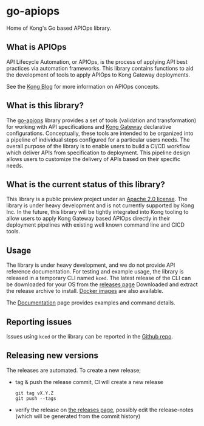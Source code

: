 # go-apiops

Home of Kong's Go based APIOps library.

## What is APIOps

API Lifecycle Automation, or APIOps, is the process of applying API best practices via automation frameworks. This library contains functions to aid the development of tools to apply APIOps to Kong Gateway deployments.

See the [Kong Blog](https://konghq.com/blog/tag/apiops) for more information on APIOps concepts.

## What is this library?

The [go-apiops](https://github.com/Kong/go-apiops) library provides a set of tools (validation and transformation) for working with API specifications and [Kong Gateway](https://docs.konghq.com/gateway/latest/) declarative configurations. Conceptually, these tools are intended to be organized into a pipeline of individual steps configured for a particular users needs. The overall purpose of the library is to enable users to build a CI/CD workflow which deliver APIs from specification to deployment. This pipeline design allows users to customize the delivery of APIs based on their specific needs.

## What is the current status of this library?

This library is a public preview project under an [Apache 2.0 license](LICENSE). The library is under heavy development and is not currently supported by Kong Inc. In the future, this library will be tightly integrated into Kong tooling to allow users to apply Kong Gateway based APIOps directly in their deployment pipelines with existing well known command line and CICD tools.

## Usage

The library is under heavy development, and we do not provide API reference documentation. For testing and example usage, the library is released in a temporary CLI named `kced`. The latest release of the CLI can be downloaded for your OS from the [releases page](https://github.com/Kong/go-apiops/releases) Downloaded and extract the release archive to install.
[Docker images](https://hub.docker.com/r/kong/kced) are also available.

The [Documentation](./docs/README.md) page provides examples and command details.

## Reporting issues

Issues using `kced` or the library can be reported in the [Github repo](https://github.com/Kong/go-apiops/issues).

## Releasing new versions

The releases are automated. To create a new release;

- tag & push the release commit, CI will create a new release

      git tag vX.Y.Z
      git push --tags

- verify the release on [the releases page](https://github.com/Kong/go-apiops/releases), possibly edit the release-notes (which will be generated from the commit history)
